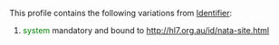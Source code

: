 This profile contains the following variations from [Identifier](http://hl7.org/fhir/R4/Identifier):

1. <span style='color:green'> system </span> mandatory and bound to http://hl7.org.au/id/nata-site.html
